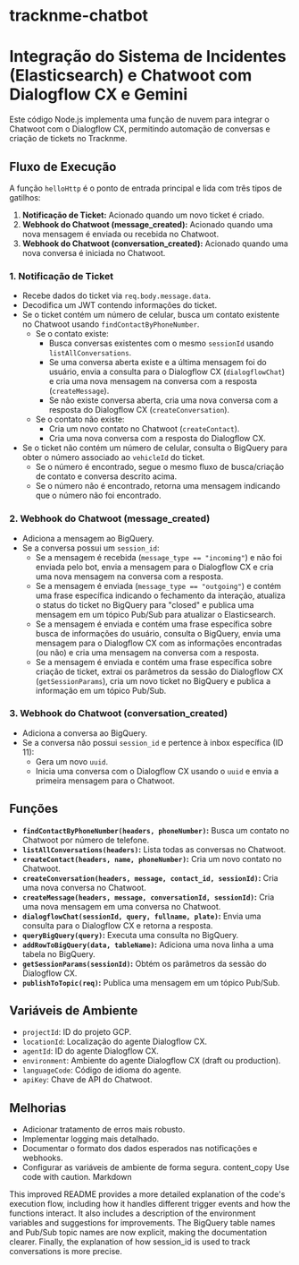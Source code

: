 # tracknme-chatbot
# Integração do Sistema de Incidentes (Elasticsearch) e Chatwoot com Dialogflow CX e Gemini

Este código Node.js implementa uma função de nuvem para integrar o Chatwoot com o Dialogflow CX, permitindo automação de conversas e criação de tickets no Tracknme.

## Fluxo de Execução

A função `helloHttp` é o ponto de entrada principal e lida com três tipos de gatilhos:

1. **Notificação de Ticket:** Acionado quando um novo ticket é criado.
2. **Webhook do Chatwoot (message_created):** Acionado quando uma nova mensagem é enviada ou recebida no Chatwoot.
3. **Webhook do Chatwoot (conversation_created):** Acionado quando uma nova conversa é iniciada no Chatwoot.

### 1. Notificação de Ticket

* Recebe dados do ticket via `req.body.message.data`.
* Decodifica um JWT contendo informações do ticket.
* Se o ticket contém um número de celular, busca um contato existente no Chatwoot usando `findContactByPhoneNumber`.
    * Se o contato existe:
        * Busca conversas existentes com o mesmo `sessionId` usando `listAllConversations`.
        * Se uma conversa aberta existe e a última mensagem foi do usuário, envia a consulta para o Dialogflow CX (`dialogflowChat`) e cria uma nova mensagem na conversa com a resposta (`createMessage`).
        * Se não existe conversa aberta, cria uma nova conversa com a resposta do Dialogflow CX (`createConversation`).
    * Se o contato não existe:
        * Cria um novo contato no Chatwoot (`createContact`).
        * Cria uma nova conversa com a resposta do Dialogflow CX.
* Se o ticket não contém um número de celular, consulta o BigQuery para obter o número associado ao `vehicleId` do ticket.
    * Se o número é encontrado, segue o mesmo fluxo de busca/criação de contato e conversa descrito acima.
    * Se o número não é encontrado, retorna uma mensagem indicando que o número não foi encontrado.

### 2. Webhook do Chatwoot (message_created)

* Adiciona a mensagem ao BigQuery.
* Se a conversa possui um `session_id`:
    * Se a mensagem é recebida (`message_type == "incoming"`) e não foi enviada pelo bot, envia a mensagem para o Dialogflow CX e cria uma nova mensagem na conversa com a resposta.
    * Se a mensagem é enviada (`message_type == "outgoing"`) e contém uma frase específica indicando o fechamento da interação, atualiza o status do ticket no BigQuery para "closed" e publica uma mensagem em um tópico Pub/Sub para atualizar o Elasticsearch.
    * Se a mensagem é enviada e contém uma frase específica sobre busca de informações do usuário, consulta o BigQuery, envia uma mensagem para o Dialogflow CX com as informações encontradas (ou não) e cria uma mensagem na conversa com a resposta.
    * Se a mensagem é enviada e contém uma frase específica sobre criação de ticket, extrai os parâmetros da sessão do Dialogflow CX (`getSessionParams`), cria um novo ticket no BigQuery e publica a informação em um tópico Pub/Sub.


### 3. Webhook do Chatwoot (conversation_created)

* Adiciona a conversa ao BigQuery.
* Se a conversa não possui `session_id` e pertence à inbox específica (ID 11):
    * Gera um novo `uuid`.
    * Inicia uma conversa com o Dialogflow CX usando o `uuid` e envia a primeira mensagem para o Chatwoot.


## Funções

* **`findContactByPhoneNumber(headers, phoneNumber)`:** Busca um contato no Chatwoot por número de telefone.
* **`listAllConversations(headers)`:** Lista todas as conversas no Chatwoot.
* **`createContact(headers, name, phoneNumber)`:** Cria um novo contato no Chatwoot.
* **`createConversation(headers, message, contact_id, sessionId)`:** Cria uma nova conversa no Chatwoot.
* **`createMessage(headers, message, conversationId, sessionId)`:** Cria uma nova mensagem em uma conversa no Chatwoot.
* **`dialogflowChat(sessionId, query, fullname, plate)`:** Envia uma consulta para o Dialogflow CX e retorna a resposta.
* **`queryBigQuery(query)`:** Executa uma consulta no BigQuery.
* **`addRowToBigQuery(data, tableName)`:** Adiciona uma nova linha a uma tabela no BigQuery.
* **`getSessionParams(sessionId)`:** Obtém os parâmetros da sessão do Dialogflow CX.
* **`publishToTopic(req)`:** Publica uma mensagem em um tópico Pub/Sub.

## Variáveis de Ambiente

* `projectId`: ID do projeto GCP.
* `locationId`:  Localização do agente Dialogflow CX.
* `agentId`: ID do agente Dialogflow CX.
* `environment`: Ambiente do agente Dialogflow CX (draft ou production).
* `languageCode`: Código de idioma do agente.
* `apiKey`: Chave de API do Chatwoot.


## Melhorias

* Adicionar tratamento de erros mais robusto.
* Implementar logging mais detalhado.
* Documentar o formato dos dados esperados nas notificações e webhooks.
* Configurar as variáveis de ambiente de forma segura.
content_copy
Use code with caution.
Markdown

This improved README provides a more detailed explanation of the code's execution flow, including how it handles different trigger events and how the functions interact. It also includes a description of the environment variables and suggestions for improvements. The BigQuery table names and Pub/Sub topic names are now explicit, making the documentation clearer. Finally, the explanation of how session_id is used to track conversations is more precise.